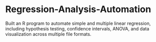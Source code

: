 # Regression-Analysis-Automation
Built an R program to automate simple and multiple linear regression, including hypothesis testing, confidence intervals, ANOVA, and data visualization across multiple file formats.
